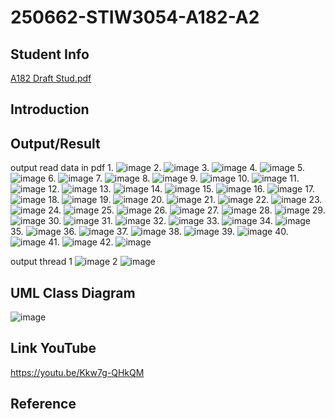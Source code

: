 # 250662-STIW3054-A182-A2

## Student Info
[A182 Draft Stud.pdf](https://github.com/mimiothman/test/files/3028254/A182.Draft.Stud.pdf)

## Introduction


## Output/Result
output read data in pdf
1. 
![image](https://user-images.githubusercontent.com/37438543/55312349-e4630400-5497-11e9-9262-4b4a6bbe5b87.png)
2. 
![image](https://user-images.githubusercontent.com/37438543/55312380-f775d400-5497-11e9-82bb-8550b134bfab.png)
3.
![image](https://user-images.githubusercontent.com/37438543/55312392-02306900-5498-11e9-8da1-85f6c3a4b123.png)
4.
![image](https://user-images.githubusercontent.com/37438543/55312411-0fe5ee80-5498-11e9-96b2-6cd9615feb4d.png)
5.
![image](https://user-images.githubusercontent.com/37438543/55312422-1bd1b080-5498-11e9-8864-f2b03ac762bb.png)
6.
![image](https://user-images.githubusercontent.com/37438543/55312449-29873600-5498-11e9-9a47-45c29e6a5ec0.png)
7.
![image](https://user-images.githubusercontent.com/37438543/55312469-33a93480-5498-11e9-8459-991c8d149fda.png)
8.
![image](https://user-images.githubusercontent.com/37438543/55312481-3efc6000-5498-11e9-9d33-a3673ba56f68.png)
9.
![image](https://user-images.githubusercontent.com/37438543/55312506-4ae82200-5498-11e9-8dcd-ae35259ba5c4.png)
10.
![image](https://user-images.githubusercontent.com/37438543/55312526-53d8f380-5498-11e9-8e49-bca3359809c6.png)
11.
![image](https://user-images.githubusercontent.com/37438543/55312541-5e938880-5498-11e9-97b7-606fbfca90cc.png)
12.
![image](https://user-images.githubusercontent.com/37438543/55312554-66532d00-5498-11e9-82f4-1109e2648533.png)
13.
![image](https://user-images.githubusercontent.com/37438543/55312577-72d78580-5498-11e9-879c-a39aa8868908.png)
14.
![image](https://user-images.githubusercontent.com/37438543/55312597-7c60ed80-5498-11e9-9ab9-fa747e64f724.png)
15.
![image](https://user-images.githubusercontent.com/37438543/55312618-871b8280-5498-11e9-810c-ebf2717ba725.png)
16.
![image](https://user-images.githubusercontent.com/37438543/55312632-913d8100-5498-11e9-8163-2fcc61b71075.png)
17.
![image](https://user-images.githubusercontent.com/37438543/55312658-9f8b9d00-5498-11e9-86e1-917f62ad4146.png)
18.
![image](https://user-images.githubusercontent.com/37438543/55312678-a9ad9b80-5498-11e9-92bc-c55fd0a5a147.png)
19.
![image](https://user-images.githubusercontent.com/37438543/55312689-b29e6d00-5498-11e9-8eeb-701d6fa7b84f.png)
20.
![image](https://user-images.githubusercontent.com/37438543/55312706-baf6a800-5498-11e9-8864-78614363a2ae.png)
21.
![image](https://user-images.githubusercontent.com/37438543/55312722-c3e77980-5498-11e9-8a7b-408c7406b658.png)
22.
![image](https://user-images.githubusercontent.com/37438543/55312739-cc3fb480-5498-11e9-9794-943542503f72.png)
23.
![image](https://user-images.githubusercontent.com/37438543/55312760-d661b300-5498-11e9-9659-68336352b786.png)
24.
![image](https://user-images.githubusercontent.com/37438543/55312775-df528480-5498-11e9-96b3-b3ba14a253b1.png)
25.
![image](https://user-images.githubusercontent.com/37438543/55312795-e8dbec80-5498-11e9-99d3-63227fae1a71.png)
26.
![image](https://user-images.githubusercontent.com/37438543/55312815-f1342780-5498-11e9-9e1d-50a171b78c17.png)
27.
![image](https://user-images.githubusercontent.com/37438543/55312826-fa24f900-5498-11e9-8e17-dc9f509688a1.png)
28.
![image](https://user-images.githubusercontent.com/37438543/55312852-04df8e00-5499-11e9-8c25-ef74e6decd45.png)
29.
![image](https://user-images.githubusercontent.com/37438543/55312865-0e68f600-5499-11e9-9d3c-c959e56fe63d.png)
30.
![image](https://user-images.githubusercontent.com/37438543/55312885-19bc2180-5499-11e9-88b9-edbb5c66d24f.png)
31.
![image](https://user-images.githubusercontent.com/37438543/55312903-22145c80-5499-11e9-9456-e66b1fd962b2.png)
32.
![image](https://user-images.githubusercontent.com/37438543/55312912-2b052e00-5499-11e9-8990-cd9b77502999.png)
33.
![image](https://user-images.githubusercontent.com/37438543/55312927-38221d00-5499-11e9-8562-72e33584c315.png)
34.
![image](https://user-images.githubusercontent.com/37438543/55312938-407a5800-5499-11e9-8db2-7b5d2648590c.png)
35.
![image](https://user-images.githubusercontent.com/37438543/55312971-4a03c000-5499-11e9-8c5d-3e5f72044d5d.png)
36.
![image](https://user-images.githubusercontent.com/37438543/55312986-538d2800-5499-11e9-934f-17ecec1aa535.png)
37.
![image](https://user-images.githubusercontent.com/37438543/55313008-5ee05380-5499-11e9-8d19-c866941b5604.png)
38.
![image](https://user-images.githubusercontent.com/37438543/55313027-67d12500-5499-11e9-9489-f1dcd3fcf968.png)
39.
![image](https://user-images.githubusercontent.com/37438543/55313046-6ef83300-5499-11e9-9331-695a16cc8ae6.png)
40.
![image](https://user-images.githubusercontent.com/37438543/55313064-77e90480-5499-11e9-9303-eb0337741748.png)
41.
![image](https://user-images.githubusercontent.com/37438543/55313075-80413f80-5499-11e9-83e2-a542757ced64.png)
42.
![image](https://user-images.githubusercontent.com/37438543/55313095-8b946b00-5499-11e9-921b-7730a939a093.png)

output thread
1
![image](https://user-images.githubusercontent.com/37438543/55318457-6a397c00-54a5-11e9-8e26-08a02fe6685b.png)
2
![image](https://user-images.githubusercontent.com/37438543/55318583-ad93ea80-54a5-11e9-84ee-2ba5fa668e9c.png)




## UML Class Diagram
![image](https://user-images.githubusercontent.com/37438543/55313401-4290e680-549a-11e9-8ddd-31929c4b0025.png)

## Link YouTube
https://youtu.be/Kkw7g-QHkQM

## Reference
